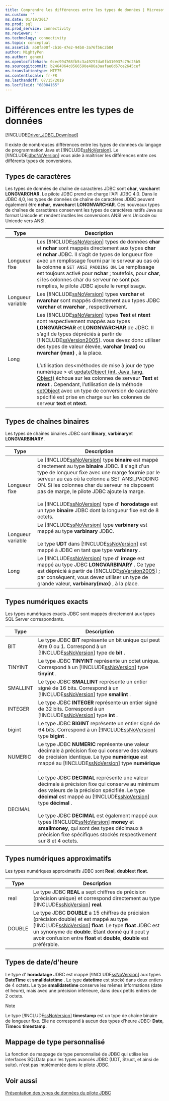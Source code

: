 ```yaml
---
title: Comprendre les différences entre les types de données | Microsoft Docs
ms.custom: ''
ms.date: 01/19/2017
ms.prod: sql
ms.prod_service: connectivity
ms.reviewer: ''
ms.technology: connectivity
ms.topic: conceptual
ms.assetid: ab8fa00f-cb16-47e2-94b8-3a76f56c2b84
author: MightyPen
ms.author: genemi
ms.openlocfilehash: 0cec994768fb5c3a49257da0fb310937c79c25b5
ms.sourcegitcommit: b2464064c0566590e486a3aafae6d67ce2645cef
ms.translationtype: MTE75
ms.contentlocale: fr-FR
ms.lasthandoff: 07/15/2019
ms.locfileid: "68004165"
---
```

# <a name="understanding-data-type-differences"></a>Différences entre les types de données

[!INCLUDE[Driver_JDBC_Download](../../includes/driver_jdbc_download.md)]

Il existe de nombreuses différences entre les types de données du langage de programmation Java et [!INCLUDE[ssNoVersion](../../includes/ssnoversion-md.md)]. Le [!INCLUDE[jdbcNoVersion](../../includes/jdbcnoversion_md.md)] vous aide à maîtriser les différences entre ces différents types de conversions.  

## <a name="character-types"></a>Types de caractères

Les types de données de chaîne de caractères JDBC sont **char**, **varchar**et **LONGVARCHAR**. Le pilote JDBC prend en charge l'API JDBC 4.0. Dans le JDBC 4,0, les types de données de chaîne de caractères JDBC peuvent également être **nchar**, **nvarchar**et **LONGNVARCHAR**. Ces nouveaux types de chaînes de caractères conservent les types de caractères natifs Java au format Unicode et rendent inutiles les conversions ANSI vers Unicode ou Unicode vers ANSI.  
  
| Type            | Description                                                                                                                                                                                                                                                                                                                                                                                                                                                                                                                                                                                                                                                                                                                                                                                                                |
| --------------- | -------------------------------------------------------------------------------------------------------------------------------------------------------------------------------------------------------------------------------------------------------------------------------------------------------------------------------------------------------------------------------------------------------------------------------------------------------------------------------------------------------------------------------------------------------------------------------------------------------------------------------------------------------------------------------------------------------------------------------------------------------------------------------------------------------------------------- |
| Longueur fixe    | Les [!INCLUDE[ssNoVersion](../../includes/ssnoversion-md.md)] types de données **char** et **nchar** sont mappés directement aux types **char** et **nchar** JDBC. Il s’agit de types de longueur fixe avec un remplissage fourni par le serveur au cas où la colonne a `SET ANSI_PADDING ON`. Le remplissage est toujours activé pour **nchar** ; toutefois, pour **char**, si les colonnes char du serveur ne sont pas remplies, le pilote JDBC ajoute le remplissage.                                                                                                                                                                                                                                                                                                                                                                                      |
| Longueur variable | Les [!INCLUDE[ssNoVersion](../../includes/ssnoversion-md.md)] types **varchar** et **nvarchar** sont mappés directement aux types JDBC **varchar** et **nvarchar** , respectivement.                                                                                                                                                                                                                                                                                                                                                                                                                                                                                                                                                                                                                                                 |
| Long            | Les [!INCLUDE[ssNoVersion](../../includes/ssnoversion-md.md)] types **Text** et **ntext** sont respectivement mappés aux types **LONGVARCHAR** et **LONGNVARCHAR** de JDBC. Il s’agit de types dépréciés à partir de [!INCLUDE[ssVersion2005](../../includes/ssversion2005-md.md)]. vous devez donc utiliser des types de valeur élevée, **varchar (max)** ou **nvarchar (max)** , à la place.<br /><br /> L’utilisation des\<méthodes de mise à jour de type numérique > et [updateObject (int, Java. lang. Object)](../../connect/jdbc/reference/updateobject-method-int-java-lang-object.md) échoue sur les colonnes de serveur **Text** et **ntext** . Cependant, l’utilisation de la méthode [setObject](../../connect/jdbc/reference/setobject-method-sqlserverpreparedstatement.md) avec un type de conversion de caractère spécifié est prise en charge sur les colonnes de serveur **text** et **ntext**. |
  
## <a name="binary-string-types"></a>Types de chaînes binaires

Les types de chaînes binaires JDBC sont **Binary**, **varbinary**et **LONGVARBINARY**.  
  
| Type            | Description                                                                                                                                                                                                                                                                                                                                                                                                                                                                          |
| --------------- | ------------------------------------------------------------------------------------------------------------------------------------------------------------------------------------------------------------------------------------------------------------------------------------------------------------------------------------------------------------------------------------------------------------------------------------------------------------------------------------ |
| Longueur fixe    | Le [!INCLUDE[ssNoVersion](../../includes/ssnoversion-md.md)] type **binaire** est mappé directement au type **binaire** JDBC. Il s'agit d'un type de longueur fixe avec une marge fournie par le serveur au cas où la colonne a SET ANSI_PADDING ON. Si les colonnes char du serveur ne disposent pas de marge, le pilote JDBC ajoute la marge.<br /><br /> Le [!INCLUDE[ssNoVersion](../../includes/ssnoversion-md.md)] type d' **horodatage** est un type **binaire** JDBC dont la longueur fixe est de 8 octets. |
| Longueur variable | Le [!INCLUDE[ssNoVersion](../../includes/ssnoversion-md.md)] type **varbinary** est mappé au type **varbinary** JDBC.<br /><br /> Le type **UDT** dans [!INCLUDE[ssNoVersion](../../includes/ssnoversion-md.md)] est mappé à JDBC en tant que type **varbinary** .                                                                                                                                                                                                                                 |
| Long            | Le [!INCLUDE[ssNoVersion](../../includes/ssnoversion-md.md)] type d' **image** est mappé au type JDBC **LONGVARBINARY** . Ce type est déprécié à partir de [!INCLUDE[ssVersion2005](../../includes/ssversion2005-md.md)] ; par conséquent, vous devez utiliser un type de grande valeur, **varbinary(max)** , à la place.                                                                                                                                                                                           |
  
## <a name="exact-numeric-types"></a>Types numériques exacts

Les types numériques exacts JDBC sont mappés directement aux types SQL Server correspondants.  
  
| Type     | Description                                                                                                                                                                                                                                                                                                                                                                                                                                                                                   |
| -------- | --------------------------------------------------------------------------------------------------------------------------------------------------------------------------------------------------------------------------------------------------------------------------------------------------------------------------------------------------------------------------------------------------------------------------------------------------------------------------------------------- |
| BIT      | Le type JDBC **BIT** représente un bit unique qui peut être 0 ou 1. Correspond à un [!INCLUDE[ssNoVersion](../../includes/ssnoversion-md.md)] type de **bit** .                                                                                                                                                                                                                                                                                                                                       |
| TINYINT  | Le type JDBC **TINYINT** représente un octet unique. Correspond à un [!INCLUDE[ssNoVersion](../../includes/ssnoversion-md.md)] type **tinyint** .                                                                                                                                                                                                                                                                                                                                                 |
| SMALLINT | Le type JDBC **SMALLINT** représente un entier signé de 16 bits. Correspond à un [!INCLUDE[ssNoVersion](../../includes/ssnoversion-md.md)] type **smallint** .                                                                                                                                                                                                                                                                                                                                     |
| INTEGER  | Le type JDBC **INTEGER** représente un entier signé de 32 bits. Correspond à un [!INCLUDE[ssNoVersion](../../includes/ssnoversion-md.md)] type **int** .                                                                                                                                                                                                                                                                                                                                           |
| bigint   | Le type JDBC **BIGINT** représente un entier signé de 64 bits. Correspond à un [!INCLUDE[ssNoVersion](../../includes/ssnoversion-md.md)] type **bigint** .                                                                                                                                                                                                                                                                                                                                         |
| NUMERIC  | Le type JDBC **NUMERIC** représente une valeur décimale à précision fixe qui conserve des valeurs de précision identique. Le type **numérique** est mappé au [!INCLUDE[ssNoVersion](../../includes/ssnoversion-md.md)] type **numérique** .                                                                                                                                                                                                                                                                   |
| DECIMAL  | Le type JDBC **DECIMAL** représente une valeur décimale à précision fixe qui conserve au minimum des valeurs de la précision spécifiée. Le type **décimal** est mappé au [!INCLUDE[ssNoVersion](../../includes/ssnoversion-md.md)] type **décimal** .<br /><br /> Le type JDBC **DECIMAL** est également mappé aux types [!INCLUDE[ssNoVersion](../../includes/ssnoversion-md.md)] **money** et **smallmoney**, qui sont des types décimaux à précision fixe spécifiques stockés respectivement sur 8 et 4 octets. |
  
## <a name="approximate-numeric-types"></a>Types numériques approximatifs

Les types numériques approximatifs JDBC sont **Real**, **double**et **float**.  
  
| Type   | Description                                                                                                                                                                                                                                                                                                   |
| ------ | ------------------------------------------------------------------------------------------------------------------------------------------------------------------------------------------------------------------------------------------------------------------------------------------------------------- |
| real   | Le type JDBC **REAL** a sept chiffres de précision (précision unique) et correspond directement au type [!INCLUDE[ssNoVersion](../../includes/ssnoversion-md.md)] **real**.                                                                                                                                     |
| DOUBLE | Le type JDBC **DOUBLE** a 15 chiffres de précision (précision double) et est mappé au type [!INCLUDE[ssNoVersion](../../includes/ssnoversion-md.md)] **float**. Le type **float** JDBC est un synonyme de **double**. Étant donné qu’il peut y avoir confusion entre **float** et **double**, **double** est préférable. |
  
## <a name="datetime-types"></a>Types de date/d'heure

Le type d' **horodatage** JDBC est mappé [!INCLUDE[ssNoVersion](../../includes/ssnoversion-md.md)] aux types **DateTime** et **smalldatetime** . Le type **datetime** est stocké dans deux entiers de 4 octets. Le type **smalldatetime** conserve les mêmes informations (date et heure), mais avec une précision inférieure, dans deux petits entiers de 2 octets.  
  
> [!NOTE]  
> Le type [!INCLUDE[ssNoVersion](../../includes/ssnoversion-md.md)] **timestamp** est un type de chaîne binaire de longueur fixe. Elle ne correspond à aucun des types d’heure JDBC: **Date**, **Time**ou **timestamp**.  
  
## <a name="custom-type-mapping"></a>Mappage de type personnalisé

La fonction de mappage de type personnalisé de JDBC qui utilise les interfaces SQLData pour les types avancés JDBC (UDT, Struct, et ainsi de suite). n'est pas implémentée dans le pilote JDBC.  
  
## <a name="see-also"></a>Voir aussi

[Présentation des types de données du pilote JDBC](../../connect/jdbc/understanding-the-jdbc-driver-data-types.md)  
